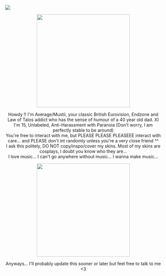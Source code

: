 ![](https://komarev.com/ghpvc/?username=AverageVaeb&color=lightgrey&label=Competitors)

<p align="center">
<img src="https://i.pinimg.com/736x/f0/45/f7/f045f7a5dfff4eb1f070f67a8ae79cac.jpg" width=300 height=300>
</p>



<div align="center">
Howdy !! I'm Average/Mustii, your classic British Eurovision, Endzone and Law of Talos addict who has the sense of humour of a 40 year old dad. X)
  
<div align="center">
I'm 15, Unlabeled, Anti-Harassment with Paranoia (Don't worry, I am perfectly stable to be around)
  
<div align="center">
You're free to interact with me, but PLEASE PLEASE PLEASEEE interact with care... and PLEASE don't int randomly unless you're a very close friend ^^
  
<div align="center">
I ask this politely, DO NOT copy/inspo/cover my skins. Most of my skins are cosplays, I doubt you know who they are...

<div align="center">
I love music... I can't go anywhere without music... I wanna make music...

<p align="center">
<img src="https://images-wixmp-ed30a86b8c4ca887773594c2.wixmp.com/f/abe0290f-818c-4165-8053-fe76f7547091/diq3uwt-27c5d973-8778-40ba-b30b-6d1890f4daaf.png?token=eyJ0eXAiOiJKV1QiLCJhbGciOiJIUzI1NiJ9.eyJzdWIiOiJ1cm46YXBwOjdlMGQxODg5ODIyNjQzNzNhNWYwZDQxNWVhMGQyNmUwIiwiaXNzIjoidXJuOmFwcDo3ZTBkMTg4OTgyMjY0MzczYTVmMGQ0MTVlYTBkMjZlMCIsIm9iaiI6W1t7InBhdGgiOiJcL2ZcL2FiZTAyOTBmLTgxOGMtNDE2NS04MDUzLWZlNzZmNzU0NzA5MVwvZGlxM3V3dC0yN2M1ZDk3My04Nzc4LTQwYmEtYjMwYi02ZDE4OTBmNGRhYWYucG5nIn1dXSwiYXVkIjpbInVybjpzZXJ2aWNlOmZpbGUuZG93bmxvYWQiXX0._E9EXqdkgWv0Rs4YpibGHIKOuuBYRonediWtN2WadXA" width=300 height=300>


<div align="center">
Anyways... I'll probably update this sooner or later but feel free to talk to me <3
